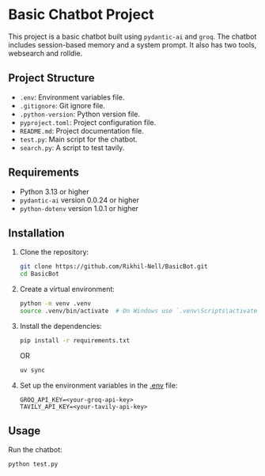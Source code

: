 # Basic Chatbot Project

This project is a basic chatbot built using `pydantic-ai` and `groq`. The chatbot includes session-based memory and a system prompt. It also has two tools, websearch and rolldie.

## Project Structure

- `.env`: Environment variables file.
- `.gitignore`: Git ignore file.
- `.python-version`: Python version file.
- `pyproject.toml`: Project configuration file.
- `README.md`: Project documentation file.
- `test.py`: Main script for the chatbot.
- `search.py`: A script to test tavily.

## Requirements

- Python 3.13 or higher
- `pydantic-ai` version 0.0.24 or higher
- `python-dotenv` version 1.0.1 or higher

## Installation

1. Clone the repository:

    ```sh
    git clone https://github.com/Rikhil-Nell/BasicBot.git
    cd BasicBot
    ```

2. Create a virtual environment:

    ```sh
    python -m venv .venv
    source .venv/bin/activate  # On Windows use `.venv\Scripts\activate`
    ```

3. Install the dependencies:

    ```sh
    pip install -r requirements.txt
    ```

    OR

    ```sh
    uv sync
    ```

4. Set up the environment variables in the [.env](http://_vscodecontentref_/0) file:

    ```env
    GROQ_API_KEY=<your-groq-api-key>
    TAVILY_API_KEY=<your-tavily-api-key>
    ```

## Usage

Run the chatbot:

```sh
python test.py
